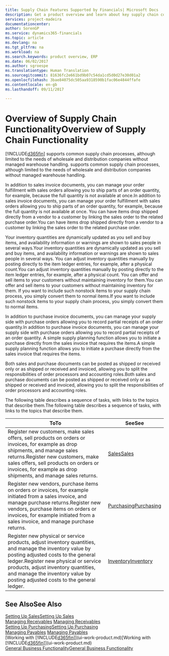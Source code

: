 ```yaml
---
title: Supply Chain Features Supported by Financials| Microsoft Docs
description: Get a product overview and learn about key supply chain concepts and processes that are part of the ERP solution.
services: project-madeira
documentationcenter: 
author: SorenGP
ms.service: dynamics365-financials
ms.topic: article
ms.devlang: na
ms.tgt_pltfrm: na
ms.workload: na
ms.search.keywords: product overview, ERP
ms.date: 06/02/2017
ms.author: sgroespe
ms.translationtype: Human Translation
ms.sourcegitcommit: 81636fc2e661bd9b07c54da1cd5d0d27e30d01a2
ms.openlocfilehash: 3bae84075dc505aa9318590b1fac06e4844ffafe
ms.contentlocale: en-gb
ms.lasthandoff: 09/11/2017

---
```

# <a name="overview-of-supply-chain-functionality"></a><span data-ttu-id="29352-103">Overview of Supply Chain Functionality</span><span class="sxs-lookup"><span data-stu-id="29352-103">Overview of Supply Chain Functionality</span></span>
[!INCLUDE[d365fin](includes/d365fin_md.md)]<span data-ttu-id="29352-104"> supports common supply chain processes, although limited to the needs of wholesale and distribution companies without managed warehouse handling.</span><span class="sxs-lookup"><span data-stu-id="29352-104"> supports common supply chain processes, although limited to the needs of wholesale and distribution companies without managed warehouse handling.</span></span>

<span data-ttu-id="29352-105">In addition to sales invoice documents, you can manage your order fulfillment with sales orders allowing you to ship parts of an order quantity, for example, because the full quantity is not available at once.</span><span class="sxs-lookup"><span data-stu-id="29352-105">In addition to sales invoice documents, you can manage your order fulfillment with sales orders allowing you to ship parts of an order quantity, for example, because the full quantity is not available at once.</span></span> <span data-ttu-id="29352-106">You can have items drop shipped directly from a vendor to a customer by linking the sales order to the related purchase order.</span><span class="sxs-lookup"><span data-stu-id="29352-106">You can have items drop shipped directly from a vendor to a customer by linking the sales order to the related purchase order.</span></span>

<span data-ttu-id="29352-107">Your inventory quantities are dynamically updated as you sell and buy items, and availability information or warnings are shown to sales people in several ways.</span><span class="sxs-lookup"><span data-stu-id="29352-107">Your inventory quantities are dynamically updated as you sell and buy items, and availability information or warnings are shown to sales people in several ways.</span></span> <span data-ttu-id="29352-108">You can adjust inventory quantities manually by posting directly to the item ledger entries, for example, after a physical count.</span><span class="sxs-lookup"><span data-stu-id="29352-108">You can adjust inventory quantities manually by posting directly to the item ledger entries, for example, after a physical count.</span></span> <span data-ttu-id="29352-109">You can offer and sell items to your customers without maintaining inventory for them.</span><span class="sxs-lookup"><span data-stu-id="29352-109">You can offer and sell items to your customers without maintaining inventory for them.</span></span> <span data-ttu-id="29352-110">If you want to include such nonstock items to your supply chain process, you simply convert them to normal items.</span><span class="sxs-lookup"><span data-stu-id="29352-110">If you want to include such nonstock items to your supply chain process, you simply convert them to normal items.</span></span>

<span data-ttu-id="29352-111">In addition to purchase invoice documents, you can manage your supply side with purchase orders allowing you to record partial receipts of an order quantity.</span><span class="sxs-lookup"><span data-stu-id="29352-111">In addition to purchase invoice documents, you can manage your supply side with purchase orders allowing you to record partial receipts of an order quantity.</span></span> <span data-ttu-id="29352-112">A simple supply planning function allows you to initiate a purchase directly from the sales invoice that requires the items.</span><span class="sxs-lookup"><span data-stu-id="29352-112">A simple supply planning function allows you to initiate a purchase directly from the sales invoice that requires the items.</span></span>

<span data-ttu-id="29352-113">Both sales and purchase documents can be posted as shipped or received only or as shipped or received and invoiced, allowing you to split the responsibilities of order processors and accounting roles.</span><span class="sxs-lookup"><span data-stu-id="29352-113">Both sales and purchase documents can be posted as shipped or received only or as shipped or received and invoiced, allowing you to split the responsibilities of order processors and accounting roles.</span></span>

<span data-ttu-id="29352-114">The following table describes a sequence of tasks, with links to the topics that describe them.</span><span class="sxs-lookup"><span data-stu-id="29352-114">The following table describes a sequence of tasks, with links to the topics that describe them.</span></span>

| <span data-ttu-id="29352-115">To</span><span class="sxs-lookup"><span data-stu-id="29352-115">To</span></span> | <span data-ttu-id="29352-116">See</span><span class="sxs-lookup"><span data-stu-id="29352-116">See</span></span> |
| --- | --- |
| <span data-ttu-id="29352-117">Register new customers, make sales offers, sell products on orders or invoices, for example as drop shipments, and manage sales returns.</span><span class="sxs-lookup"><span data-stu-id="29352-117">Register new customers, make sales offers, sell products on orders or invoices, for example as drop shipments, and manage sales returns.</span></span> |[<span data-ttu-id="29352-118">Sales</span><span class="sxs-lookup"><span data-stu-id="29352-118">Sales</span></span>](sales-manage-sales.md) |
| <span data-ttu-id="29352-119">Register new vendors, purchase items on orders or invoices, for example initiated from a sales invoice, and manage purchase returns.</span><span class="sxs-lookup"><span data-stu-id="29352-119">Register new vendors, purchase items on orders or invoices, for example initiated from a sales invoice, and manage purchase returns.</span></span> |[<span data-ttu-id="29352-120">Purchasing</span><span class="sxs-lookup"><span data-stu-id="29352-120">Purchasing</span></span>](purchasing-manage-purchasing.md) |
| <span data-ttu-id="29352-121">Register new physical or service products, adjust inventory quantities, and manage the inventory value by posting adjusted costs to the general ledger.</span><span class="sxs-lookup"><span data-stu-id="29352-121">Register new physical or service products, adjust inventory quantities, and manage the inventory value by posting adjusted costs to the general ledger.</span></span> |[<span data-ttu-id="29352-122">Inventory</span><span class="sxs-lookup"><span data-stu-id="29352-122">Inventory</span></span>](inventory-manage-inventory.md) |

## <a name="see-also"></a><span data-ttu-id="29352-123">See Also</span><span class="sxs-lookup"><span data-stu-id="29352-123">See Also</span></span>
[<span data-ttu-id="29352-124">Setting Up Sales</span><span class="sxs-lookup"><span data-stu-id="29352-124">Setting Up Sales</span></span>](sales-setup-sales.md)  
<span data-ttu-id="29352-125">[Managing Receivables](receivables-manage-receivables.md)   </span><span class="sxs-lookup"><span data-stu-id="29352-125">[Managing Receivables](receivables-manage-receivables.md)   </span></span>  
[<span data-ttu-id="29352-126">Setting Up Purchasing</span><span class="sxs-lookup"><span data-stu-id="29352-126">Setting Up Purchasing</span></span>](purchasing-setup-purchasing.md)  
<span data-ttu-id="29352-127">[Managing Payables](payables-manage-payables.md)  </span><span class="sxs-lookup"><span data-stu-id="29352-127">[Managing Payables](payables-manage-payables.md)  </span></span>  
<span data-ttu-id="29352-128">[Working with [!INCLUDE[d365fin](includes/d365fin_md.md)]](ui-work-product.md)</span><span class="sxs-lookup"><span data-stu-id="29352-128">[Working with [!INCLUDE[d365fin](includes/d365fin_md.md)]](ui-work-product.md)</span></span>  
[<span data-ttu-id="29352-129">General Business Functionality</span><span class="sxs-lookup"><span data-stu-id="29352-129">General Business Functionality</span></span>](ui-across-business-areas.md)

